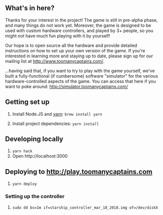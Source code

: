 ## What's in here?

Thanks for your interest in the project! The game is still in pre-alpha phase, and many things do not work yet. Moreover, the game is designed to be used with custom hardware controllers, and played by 3+ people, so you might not have much fun playing with it by yourself!

Our hope is to open source all the hardware and provide detailed instructions on how to set up your own version of the game. If you're interested in learning more and staying up to date, please sign up for our mailing list at http://www.toomanycaptains.com/.

...having said that, if you want to try to play with the game yourself, we've built a fully-functional (if cumbersome) software "simulator" for the various hardware-controlled aspects of the game. You can access that here if you want to poke around: http://simulator.toomanycaptains.com/

## Getting set up

1.  Install Node.JS and [yarn](https://yarnpkg.com/en/): `brew install yarn`

2.  Install project dependencies: `yarn install`

## Developing locally

1.  `yarn hack`
2.  Open http://localhost:3000

## Deploying to http://play.toomanycaptains.com

1.  `yarn deploy`

### Setting up the controller

1.  `sudo dd bs=1m if=starship_controller_mar_18_2018.img of=/dev/diskX`
